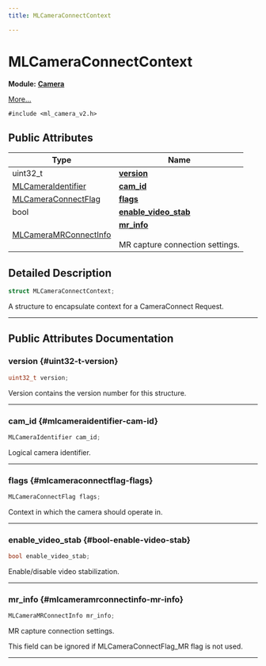 ```yaml
---
title: MLCameraConnectContext

---
```


# MLCameraConnectContext

**Module:** **[Camera](/versioned_docs/version-22-Mar-2023/api-ref/api/Modules/group___camera/group___camera.md)**



 [More...](#detailed-description)


`#include <ml_camera_v2.h>`

## Public Attributes

| Type           | Name           |
| -------------- | -------------- |
| uint32_t | **[version](/versioned_docs/version-22-Mar-2023/api-ref/api/Modules/group___camera/struct_m_l_camera_connect_context.md#uint32-t-version)**  |
| [MLCameraIdentifier](/versioned_docs/version-22-Mar-2023/api-ref/api/Modules/group___camera/group___camera.md#enums-mlcameraidentifier) | **[cam_id](/versioned_docs/version-22-Mar-2023/api-ref/api/Modules/group___camera/struct_m_l_camera_connect_context.md#mlcameraidentifier-cam-id)**  |
| [MLCameraConnectFlag](/versioned_docs/version-22-Mar-2023/api-ref/api/Modules/group___camera/group___camera.md#enums-mlcameraconnectflag) | **[flags](/versioned_docs/version-22-Mar-2023/api-ref/api/Modules/group___camera/struct_m_l_camera_connect_context.md#mlcameraconnectflag-flags)**  |
| bool | **[enable_video_stab](/versioned_docs/version-22-Mar-2023/api-ref/api/Modules/group___camera/struct_m_l_camera_connect_context.md#bool-enable-video-stab)**  |
| [MLCameraMRConnectInfo](/versioned_docs/version-22-Mar-2023/api-ref/api/Modules/group___camera/struct_m_l_camera_m_r_connect_info.md) | **[mr_info](/versioned_docs/version-22-Mar-2023/api-ref/api/Modules/group___camera/struct_m_l_camera_connect_context.md#mlcameramrconnectinfo-mr-info)** <br></br>MR capture connection settings.  |

## Detailed Description

```cpp
struct MLCameraConnectContext;
```


A structure to encapsulate context for a CameraConnect Request. 





-----------
## Public Attributes Documentation

### version {#uint32-t-version}

```cpp
uint32_t version;
```


Version contains the version number for this structure. 





-----------

### cam_id {#mlcameraidentifier-cam-id}

```cpp
MLCameraIdentifier cam_id;
```


Logical camera identifier. 





-----------

### flags {#mlcameraconnectflag-flags}

```cpp
MLCameraConnectFlag flags;
```


Context in which the camera should operate in. 





-----------

### enable_video_stab {#bool-enable-video-stab}

```cpp
bool enable_video_stab;
```


Enable/disable video stabilization. 





-----------

### mr_info {#mlcameramrconnectinfo-mr-info}

```cpp
MLCameraMRConnectInfo mr_info;
```

MR capture connection settings. 

This field can be ignored if MLCameraConnectFlag_MR flag is not used. 





-----------


